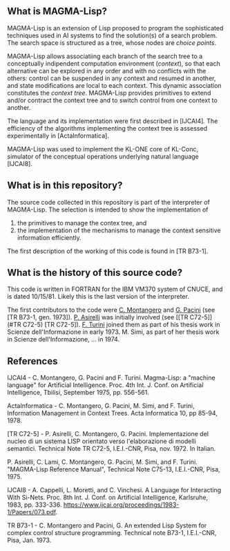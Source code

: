 ## What is MAGMA-Lisp?

MAGMA-Lisp is an extension of Lisp proposed to program the sophisticated techniques used in AI systems to find the solution(s) of a search problem. The search space is structured as a tree, whose nodes are _choice points_.

MAGMA-Lisp allows associatiing each branch of the search tree to a conceptually indipendent computation environment (_context_), so that each alternative can be explored in any order and with no conflicts with the others: control can be suspended in any context and resumed in another, and state modifications are local to each context. This dynamic association constitutes the _context tree_. MAGMA-Lisp provides primitives to extend and/or contract the context tree and to switch control from one context to another.

The language and its implementation were first described in \[IJCAI4\]. The efficiency of the algorithms implementing the context tree is assessed experimentally in \[ActaInformatica\].

MAGMA-Lisp was used to implement the KL-ONE core of KL-Conc, simulator of the conceptual operations underlying natural language \[IJCAI8\].

## What is in this repository?

The source code collected in this repository is part of the interpreter of MAGMA-Lisp. The selection is intended to show the implementation of 
1. the primitives to manage the contex tree, and
2. the implementation of the mechanisms to manage the context sensitive information efficiently.

The first description of the working of this code is found in \[TR B73-1\].

## What is the history of this source code?

This code is written in FORTRAN for the IBM VM370 system of CNUCE, and is dated 10/15/81. Likely this is the last version of the interpreter.

The first contributors to the code were [C. Montangero]() and [G. Pacini]() (see [TR B73-1, gen. 1973]). [P. Asirelli]() was initially involved (see [[TR C72-5]](#TR C72-5) \[TR C72-5\]). [F. Turini]() joined them as part of his thesis work in Scienze dell'Informazione in early 1973. M. Simi, as part of her thesis work in Scienze dell'Informazione, ... in 1974.

## References

IJCAI4 - C. Montangero, G. Pacini and F. Turini. Magma-Lisp: a "machine language" for Artificial Intelligence. Proc. 4th Int. J. Conf. on Artificial Intelligence, Tbilisi, September 1975, pp. 556-561.

ActaInformatica - C. Montangero, G. Pacini, M. Simi, and F. Turini, Information Management in Context Trees. Acta Informatica 10, pp 85-94, 1978.

<a id="TR C72-5">[TR C72-5]</a> - P. Asirelli, C. Montangero, G. Pacini. Implementazione del nucleo di un sistema LISP orientato verso l'elaborazione di modelli semantici. Technical Note TR C72-5, I.E.I.-CNR, Pisa, nov. 1972. In Italian.

P. Asirelli, C. Lami, C. Montangero, G. Pacini, M. Simi, and F. Turini. "MAGMA-Lisp Reference Manual", Technical Note C75-13, I.E.I.-CNR, Pisa, 1975.

IJCAI8 - A. Cappelli, L. Moretti, and C. Vinchesi. A Language for Interacting With Si-Nets. Proc. 8th Int. J. Conf. on Artificial Intelligence, Karlsruhe, 1983, pp. 333-336. https://www.ijcai.org/proceedings/1983-1/Papers/073.pdf.

TR B73-1 - C. Montangero and Pacini, G. An extended Lisp System for complex control structure programming. Technical note B73-1, I.E.I.-CNR, Pisa, Jan. 1973.
